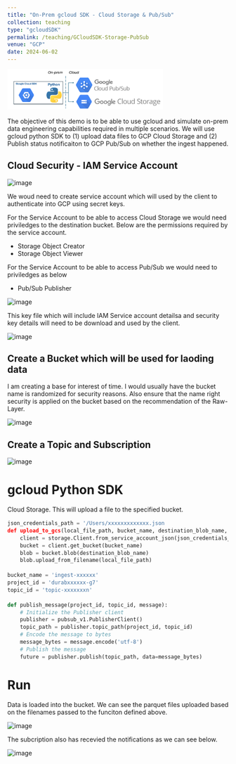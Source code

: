 ```yaml
---
title: "On-Prem gcloud SDK - Cloud Storage & Pub/Sub"
collection: teaching
type: "gcloudSDK"
permalink: /teaching/GCloudSDK-Storage-PubSub
venue: "GCP"
date: 2024-06-02
---
```


<img width="354" alt="image" src="/images/teachings/gcp/gcloudsdk.png">

The objective of this demo is to be able to use gcloud and simulate on-prem data engineering capabilities required in multiple scenarios. We will use gcloud python SDK to (1) upload data files to GCP Cloud Storage and (2) Publish status notificaiton to GCP Pub/Sub on whether the ingest happened.

## Cloud Security - IAM Service Account
![image](https://github.com/user-attachments/assets/716b99cf-74de-449c-8121-a2dcdc24f455)

We woud need to create service account which will used by the client to authenticate into GCP using secret keys. 

For the Service Account to be able to access Cloud Storage we would need priviledges to the destination bucket. Below are the permissions required by the service account.
* Storage Object Creator
* Storage Object Viewer

For the Service Account to be able to access Pub/Sub we would need to priviledges as below
* Pub/Sub Publisher

![image](https://github.com/user-attachments/assets/fbea67ec-8e46-4052-a553-71de35d91783)

This key file which will include IAM Service account detailsa and security key details  will need to be download and used by the client.

<img width="187" alt="image" src="https://github.com/user-attachments/assets/ce58b726-c3d8-4f1e-b35c-315fd59e8c15">

## Create a Bucket which will be used for laoding data

I am creating a base for interest of time. I would usually have the bucket name is randomized for security reasons. Also ensure that the name right security is applied on the bucket based on the recommendation of the Raw-Layer.

![image](https://github.com/user-attachments/assets/38cbaca1-19c2-4909-a49f-ab5e593baa00)

## Create a Topic and Subscription

![image](https://github.com/user-attachments/assets/887bf2ed-3147-4165-83a2-e7be2e92dc85)

# gcloud Python SDK

Cloud Storage. This will upload a file to the specified bucket.
```python
json_credentials_path = '/Users/xxxxxxxxxxxxx.json
def upload_to_gcs(local_file_path, bucket_name, destination_blob_name, json_credentials_path):
    client = storage.Client.from_service_account_json(json_credentials_path)
    bucket = client.get_bucket(bucket_name)
    blob = bucket.blob(destination_blob_name)
    blob.upload_from_filename(local_file_path)

bucket_name = 'ingest-xxxxxx'
project_id = 'durabxxxxxx-g7'
topic_id = 'topic-xxxxxxxn'

def publish_message(project_id, topic_id, message):
    # Initialize the Publisher client
    publisher = pubsub_v1.PublisherClient()
    topic_path = publisher.topic_path(project_id, topic_id)
    # Encode the message to bytes
    message_bytes = message.encode('utf-8')
    # Publish the message
    future = publisher.publish(topic_path, data=message_bytes)
```

# Run

Data is loaded into the bucket. We can see the parquet files uploaded based on the filenames passed to the funciton defined above.

![image](https://github.com/user-attachments/assets/e8e9b58c-e593-43fa-b33d-bfbb2e565f62)

The subcription also has recevied the notifications as we can see below.

![image](https://github.com/user-attachments/assets/e326798b-07b3-4f2c-8b1d-3f00ed75af07)

